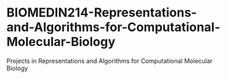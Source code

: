 # BIOMEDIN214-Representations-and-Algorithms-for-Computational-Molecular-Biology
Projects in Representations and Algorithms for Computational Molecular Biology
